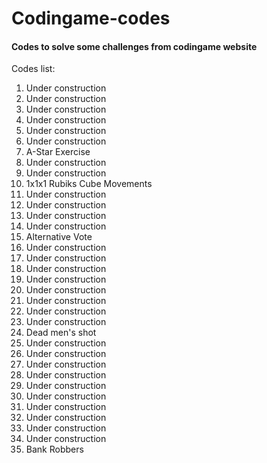 Codingame-codes
===============

#### Codes to solve some challenges from codingame website

Codes list:

001. Under construction
002. Under construction
003. Under construction
004. Under construction
005. Under construction
006. Under construction
007. A-Star Exercise
008. Under construction
009. Under construction
010. 1x1x1 Rubiks Cube Movements
011. Under construction
012. Under construction
013. Under construction
014. Under construction
015. Alternative Vote
016. Under construction
017. Under construction
018. Under construction
019. Under construction
020. Under construction
021. Under construction
022. Under construction
023. Under construction
024. Dead men's shot
025. Under construction
026. Under construction
027. Under construction
028. Under construction
029. Under construction
030. Under construction
031. Under construction
032. Under construction
033. Under construction
034. Under construction
035. Bank Robbers
